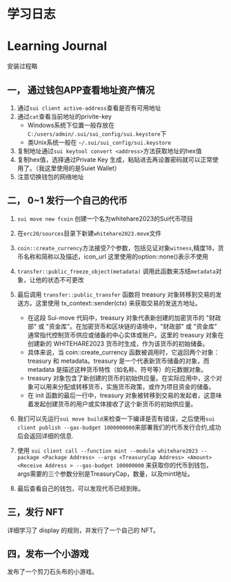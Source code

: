 # 学习日志

# Learning Journal

安装过程略

## 一， 通过钱包APP查看地址资产情况
1. 通过`sui client active-address`查看是否有可用地址
2. 通过`cat`查看当前地址的privite-key
    + Windows系统下位置一般存放在`C:/users/admin/.sui/sui_config/sui.keystore`下
    + 类Unix系统一般在 `~/.sui/sui_config/sui.keystore`
3. 复制地址通过`sui keytool convert <address>`方法获取地址的hex值
4. 复制hex值，选择通过Private Key 生成，粘贴进去再设置密码就可以正常使用了。（我这里使用的是Suiet Wallet）
5. 注意切换钱包的网络地址

## 二， 0~1 发行一个自己的代币
1. `sui move new fcoin` 创建一个名为whitehare2023的Sui代币项目
2. 在`erc20/sources`目录下新建`whitehare2023.move`文件
3. `coin::create_currency`方法接受7个参数，包括见证对象`witness`,精度18，货币名称和简称以及描述，icon_url 这里使用的option::none()表示不使用
4. `transfer::public_freeze_object(metadata)` 调用此函数来冻结`metadata`对象，让他的状态不可更改
5. 最后调用 `transfer::public_transfer` 函数将 treasury 对象转移到交易的发送方。这里使用 tx_context::sender(ctx) 来获取交易的发送方地址。
    + 在这段 Sui-move 代码中，treasury 对象代表新创建的加密货币的 "财政部" 或 "资金库"。在加密货币和区块链的语境中，"财政部" 或 "资金库" 通常指代控制货币供应或储备的中心实体或账户。这里的 treasury 对象在创建新的 WHITEHARE2023 货币时生成，作为该货币的初始储备。
    + 具体来说，当 coin::create_currency 函数被调用时，它返回两个对象：treasury 和 metadata。treasury 是一个代表新货币储备的对象，而 metadata 是描述这种货币特性（如名称、符号等）的元数据对象。
    + treasury 对象包含了新创建的货币的初始供应量。在实际应用中，这个对象可以用来分配或转移货币，实施货币政策，或作为项目资金的储备。
    + 在 init 函数的最后一行中，treasury 对象被转移到交易的发起者，这意味着发起创建货币的用户或实体接收了这个新货币的初始供应量。
    
6. 我们可以先运行`sui move build`来检查一下编译是否有错误，之后使用`sui client publish --gas-budget 1000000000`来部署我们的代币发行合约,成功后会返回详细的信息.
7. 使用
`sui client call --function mint --module whitehare2023 --package <Package Address> --args <TreasuryCap Address> <Amount> <Receive Address > --gas-budget 100000000` 来获取你的代币到钱包，args需要的三个参数分别是TreasuryCap，数量，以及mint地址。
8. 最后查看自己的钱包，可以发现代币已经到账。

## 三，发行 NFT
详细学习了 display 的规则，并发行了一个自己的 NFT。

## 四，发布一个小游戏
发布了一个剪刀石头布的小游戏。